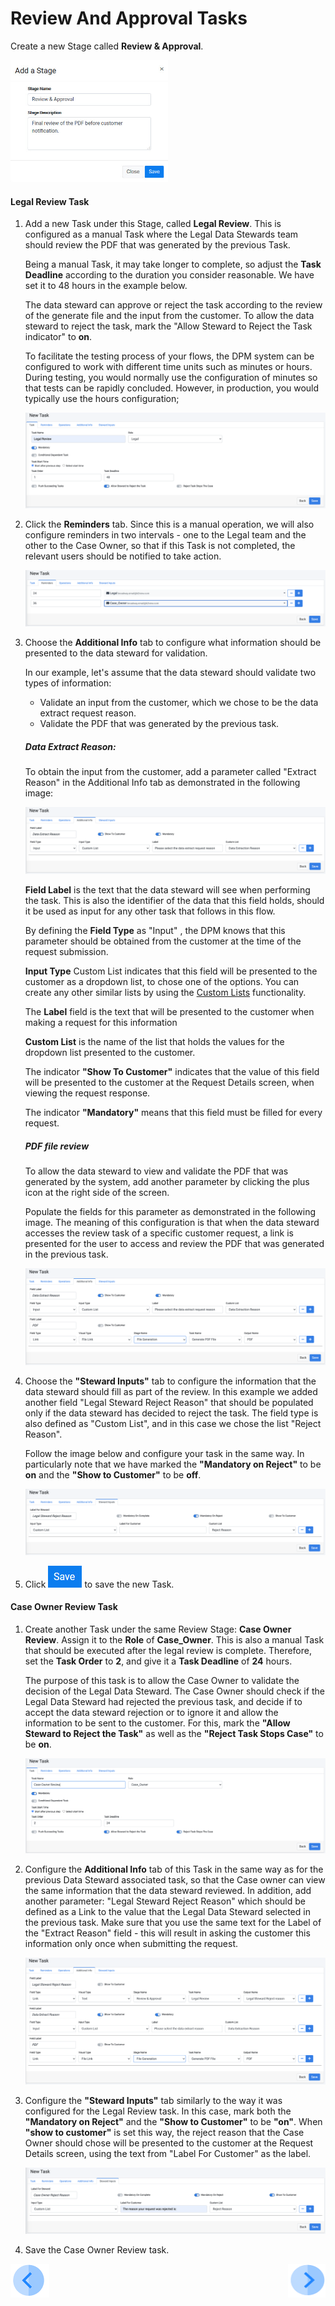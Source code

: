 # Review And Approval Tasks

Create a new Stage called **Review & Approval**. 

<img src="../images/01_02_03_DSAR_Review_Approval_Stage.png" width="50%" height="30%">



#### Legal Review Task

1. Add a new Task under this Stage, called **Legal Review**. This is configured as a manual Task where the Legal Data Stewards team should review the PDF that was generated by the previous Task. 

   Being a manual Task, it may take longer to complete, so adjust the **Task Deadline** according to the duration you consider reasonable. We have set it to 48 hours in the example below. 

   The data steward can approve or reject the task according to the review of the generate file and the input from the customer. To allow the data steward to reject the task, mark the "Allow Steward to Reject the Task indicator" to **on**.

   To facilitate the testing process of your flows, the DPM system can be configured to work with different time units such as minutes or hours. During testing, you would normally use the configuration of minutes so that tests can be rapidly concluded. However, in production, you would typically use the hours configuration;  

   ![image](../images/01_02_03_DSAR_Review_Approval_Task.png)

2. Click the **Reminders** tab. Since this is a manual operation, we will also configure reminders in two intervals - one to the Legal team and the other to the Case Owner, so that if this Task is not completed, the relevant users should be notified to take action. 

   ![image](../images/01_02_03_DSAR_Review_Approval_Reminders.png)

3. Choose the **Additional Info** tab to configure what information should be presented to the data steward for validation. 

   In our example, let's assume that the data steward should validate two types of information: 

   - Validate an input from the customer, which we chose to be the data extract request reason.
   - Validate the PDF that was generated by the previous task. 

   ##### **Data Extract Reason:** 

   To obtain the input from the customer, add a parameter called "Extract Reason" in the Additional Info tab as demonstrated in the following image: 

   ![image](../images/01_02_03_DSAR_Review_Approval_Extract_Reason.png)

   **Field Label** is the text that the data steward will see when performing the task. This is also the identifier of the data that this field holds, should it be used as input for any other task that follows in this flow. 

   By defining the **Field Type** as "Input" , the DPM knows that this parameter should be obtained from the customer at the time of the request submission.  

   **Input Type** Custom List indicates that this field will be presented to the customer as a dropdown list, to chose one of the options. You can create any other similar lists by using the [Custom Lists](/articles/DPM/02_Admin_Module/16_Custom_Lists.md) functionality.   

   The **Label** field is the text that will be presented to the customer when making a request for this information

    **Custom List** is the name of the list that holds the values for the dropdown list presented to the customer. 

   The indicator **"Show To Customer"** indicates that the value of this field will be presented to the customer at the Request Details screen, when viewing the request response. 

   The indicator **"Mandatory"** means that this field must be filled for every request. 

   

   ##### **PDF file review**

   To allow the data steward to view and validate the PDF that was generated by the system, add another parameter by clicking the plus icon at the right side of the screen.

   Populate the fields for this parameter as demonstrated in the following image. The meaning of this configuration is that when the data steward accesses the review task of a specific customer request, a link is presented for the user to access and review the PDF that was generated in the previous task. 

   ![image](../images/01_02_03_DSAR_Review_Approval_File.png)

4. Choose the **"Steward Inputs"** tab to configure the information that the data steward should fill as part of the review. In this example we added another field "Legal Steward Reject Reason" that should be populated only if the data steward has decided to reject the task.  The field type is also defined as "Custom List", and in this case we chose the list "Reject Reason". 

   Follow the image below and configure your task in the same way.  In particularly note that we have marked the **"Mandatory on Reject"** to be **on** and the **"Show to Customer"** to be **off**.

   ![image](../images/01_02_03_DSAR_Review_Approval_Reject_Reason.png)

5. Click ![image](../images/ICON_Save.png) to save the new Task.

#### Case Owner Review Task

1. Create another Task under the same Review Stage: **Case Owner Review**. Assign it to the **Role** of **Case_Owner**. This is also a manual Task that should be executed after the legal review is complete. Therefore, set the **Task Order** to **2**, and give it a **Task Deadline** of **24** hours. 

   The purpose of this task is to allow the Case Owner to validate the decision of the Legal Data Steward. The Case Owner should check if the Legal Data Steward had rejected the previous task, and decide if to accept the data steward rejection or to ignore it and allow the information to be sent to the customer.  For this, mark the **"Allow Steward to Reject the Task"** as well as the **"Reject Task Stops Case"** to be **on**.


   ![image](../images/01_02_03_DSAR_Review_Approval_Case_Owner.png)

2. Configure the **Additional Info** tab of this Task in the same way as for the previous Data Steward associated task, so that the Case owner can view the same information that the data steward reviewed. In addition, add another parameter: "Legal Steward Reject Reason" which should be defined as a Link to the value that the Legal Data Steward selected in the previous task.
Make sure that you use the same text for the Label of the "Extract Reason" field - this will result in asking the customer this information only once when submitting the request. 

   ![image](../images/01_02_03_DSAR_Case_Owner_Review_Additional_Info.png)

3. Configure the **"Steward Inputs"** tab similarly to the way it was configured for the Legal Review task. In this case, mark both the **"Mandatory on Reject"** and the **"Show to Customer"** to be **"on"**. When **"show to customer"** is set this way, the reject reason that the Case Owner should chose will be presented  to the customer at the Request Details screen, using the text from "Label For Customer" as the label. 

   ![image](../images/01_02_03_DSAR_Review_Approval_Case_Owner_Reject_Reason.png)

4. Save the Case Owner Review task. 



[![Previous](../images/Previous.png)](01_02_03_01_DSAR_Tasks_Data_Collection.md)[<img align="right" width="60" height="54" src="../images/Next.png">](01_02_03_03_DSAR_Tasks_Customer_Notification.md)
